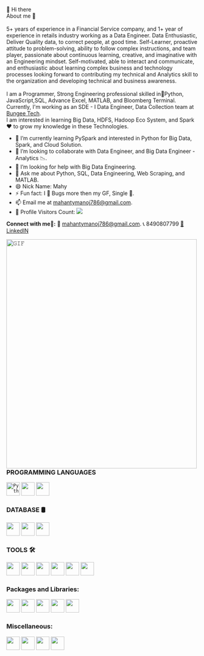 👋 Hi there   
About me 🧑
<br><br>
5+ years of experience in a Financial Service company, and 1+ year of experience in retails industry working as a Data Engineer.
Data Enthusiastic, Deliver Quality data, to correct people, at good time.
Self-Learner, proactive attitude to problem-solving, ability to follow complex instructions, and team player, passionate about continuous learning, creative, and imaginative with an Engineering mindset. 
Self-motivated, able to interact and communicate, and enthusiastic about learning complex business and technology processes looking forward to contributing my technical and Analytics skill to the organization and developing technical and business awareness.
<br><br>
I am a Programmer, Strong Engineering professional skilled in🐍Python, JavaScript,SQL, Advance Excel, MATLAB, and Bloomberg Terminal.<br/>
Currently, I'm working as an SDE - I Data Engineer, Data Collection team at <a href='https://bungeetech.com/'> Bungee Tech</a>.<br/>
I am interested in learning Big Data, HDFS, Hadoop Eco System, and Spark ♥️ to grow my knowledge in these Technologies.

<!-- Here are some ideas to get you started: -->

<!--   - 🔭 I’m currently working on Project which is on Python & Web Scrapping 10Q and 10K filing data from <a href="https://www.sec.gov/">SEC</a>. -->
- 🌱 I’m currently learning PySpark and interested in Python for Big Data, Spark, and Cloud Solution.
- 👯 I’m looking to collaborate with Data Engineer, and Big Data Engineer - Analytics 📉.
- 🤔 I’m looking for help with Big Data Engineering.
- 💬 Ask me about Python, SQL, Data Engineering, Web Scraping, and MATLAB.
- 😄 Nick Name: Mahy
- ⚡ Fun fact: I 💖 Bugs more then my GF, Single 🤣.
- 📫 Email me at [mahantymanoj786@gmail.com](mailto:mahantymanoj786@gmail.com).
- 🎢 Profile Visitors Count: ![](https://komarev.com/ghpvc/?username=mahantymanoj) 


<!-- <details> -->
<!-- <summary> Connect with me🤝: </summary> -->
<!-- <br/> -->
**Connect with me🤝:** <a>📧 [mahantymanoj786@gmail.com](mailto:mahantymanoj786@gmail.com).  </a>  <a>📞 8490807799  </a>
<a href='https://www.linkedin.com/in/manoj-mahanty-aa3769115/'>🗽 LinkedIN  </a>
<br/>

<a target="_blank"><img align="left" height="600" width="500" alt="𝙶𝙸𝙵" src="https://octodex.github.com/images/mona-the-rivetertocat.png"></a>
<br/>

<h3>PROGRAMMING LANGUAGES </h3>

<code><img height="35" width="35" alt="Python" src="https://banner2.cleanpng.com/20180412/kye/kisspng-python-programming-language-computer-programming-language-5acfdc3636bac7.8891188615235717662242.jpg"></code><!--  Python -->
<code><img height="35" width="35" src="https://is4-ssl.mzstatic.com/image/thumb/Purple115/v4/49/97/49/49974975-18b1-97bb-cc70-049cf9be5e0a/AppIcon-1x_U007emarketing-0-6-0-85-220.png/1200x630wa.png"></code> <!--  MATLAB -->
<code><img height="35" width="35" src="https://encrypted-tbn0.gstatic.com/images?q=tbn:ANd9GcSR1EN9xgMCVGVw9FXLciW7Sw9bYxaVpuwyH93QWEJjxHQyeWNFUaHShfzydQWlmw92Fcc&usqp=CAU"></code><!--  JavaScript -->


<h3>DATABASE 🛢</h3>
<code><img height="35" width="35" src="https://cdn.imgbin.com/8/1/6/imgbin-microsoft-sql-server-database-server-computer-icons-table-qampZ2chsPtnqieZxe7ti8PxN.jpg"></code> <!--  SQL -->
<code><img height="35" width="35" src="https://banner2.cleanpng.com/20180531/wkx/kisspng-computer-icons-mysql-database-5b109011d4a3d0.393444881527812113871.jpg"></code> <!--  MySQL -->
<code><img height="35" width="35" src="https://www.pngfind.com/pngs/m/168-1682595_source-ericsaupe-com-report-mysql-logo-png-postgresql.png"></code> <!--  PostgreSQL -->




<h3>TOOLS 🛠</h3>

<code><img height="35" width="35" src="https://upload.wikimedia.org/wikipedia/commons/thumb/9/9a/Visual_Studio_Code_1.35_icon.svg/1024px-Visual_Studio_Code_1.35_icon.svg.png"></code> <!--  VS Code -->
<code><img height="35" width="35" src="https://avatars.githubusercontent.com/u/11021581?v=4"></code> <!-- Spyder IDE -->
<code><img height="35" width="35" src="https://encrypted-tbn0.gstatic.com/images?q=tbn:ANd9GcSs529Br1vIPWoYIuYDnoRipSzfGCCOXC1VJZunr40NNIIq6Bft7wNRqWJjvP2Ine_oSyc&usqp=CAU"></code> <!-- Spyder IDE -->
<code><img height="35" width="35" src="https://i3.wp.com/filecr.com/wp-content/uploads/2018/12/Icon_Mathworks-Matlab_free-download.png"></code> <!-- MATLAB IDE -->
<code><img height="35" width="35" src="https://is2-ssl.mzstatic.com/image/thumb/Purple116/v4/0a/7d/5a/0a7d5af3-75b4-df8d-115b-e2f5ead0614d/source/256x256bb.jpg"></code> <!-- Bloomberg Terminal -->
<code><img height="35" width="35" src="https://www.investopedia.com/thmb/xdHlVdd1lwwtvOrta9xdMsys19Y=/680x440/filters:fill(auto,1)/excel_ms-5bfc379146e0fb00511cdefe.jpg"></code>
<!--  Excel -->

<h3>Packages and Libraries:</h3>
<code><img height="35" width="35" src="https://encrypted-tbn0.gstatic.com/images?q=tbn:ANd9GcT01Ctpf3nRjz7b9l-om2h2llNA0jL4d_MVtXXXHVF5mWIn5nyMXLgzYscFGZdbhf_LN8M&usqp=CAU"></code> <!-- Pandas -->
<code><img height="35" width="35" src="https://icons-for-free.com/iconfiles/png/128/NumPy-1324888747155633047.png"></code> <!-- Numpy -->
<code><img height="35" width="35" src="https://encrypted-tbn0.gstatic.com/images?q=tbn:ANd9GcSvoKLGDEA0KGPH6iZcZUdpV_bRJ5cJLrhYiA&usqp=CAU"></code> <!-- bs4 -->
<code><img height="35" width="35" src="https://2.python-requests.org/en/v0.10.6/_static/requests-sidebar.png"></code> <!-- request -->
<code><img height="35" width="35" src="https://upload.wikimedia.org/wikipedia/commons/0/01/Created_with_Matplotlib-logo.svg"></code> <!-- Matplot lib -->

<h3>Miscellaneous:</h3>

<code><img height="35" width="35" src="https://julialang.gallerycdn.vsassets.io/extensions/julialang/language-julia-insider/1.5.6/1637366211768/Microsoft.VisualStudio.Services.Icons.Default"></code> <!-- Julia -->
<code><img height="35" width="35" src="https://e7.pngegg.com/pngimages/473/621/png-clipart-xml-computer-icons-data-uri-scheme-favicon-xml-angle-text.png"></code> <!-- XML -->
<code><img height="35" width="35" src="https://encrypted-tbn0.gstatic.com/images?q=tbn:ANd9GcTkuY9-iqBPIa7b40cY5diViI7c_vhSoCRuPA&usqp=CAU"></code> <!-- XML -->
<code><img height="35" width="35" src="https://fileproinfo.com/images/xbrl_file_extension.png"></code> <!-- XBLR -->
<br/>

